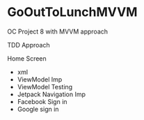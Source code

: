 # GoOutToLunchMVVM
 OC Project 8 with MVVM approach

 TDD Approach

 Home Screen 
 - xml
 - ViewModel Imp
 - ViewModel Testing
 - Jetpack Navigation Imp
 - Facebook Sign in
 - Google sign in
   
